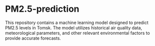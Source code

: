 # PM2.5-prediction
This repository contains a machine learning model designed to predict PM2.5 levels in Tomsk. The model utilizes historical air quality data, meteorological parameters, and other relevant environmental factors to provide accurate forecasts.
